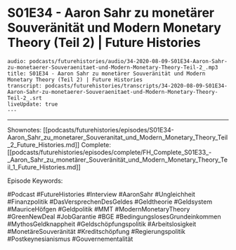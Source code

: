 # S01E34 - Aaron Sahr zu monetärer Souveränität und Modern Monetary Theory (Teil 2) | Future Histories

```audio-note
audio: podcasts/futurehistories/audio/34-2020-08-09-S01E34-Aaron-Sahr-zu-monetaerer-Souveraenitaet-und-Modern-Monetary-Theory-Teil-2_.mp3
title: S01E34 - Aaron Sahr zu monetärer Souveränität und Modern Monetary Theory (Teil 2) | Future Histories
transcript: podcasts/futurehistories/transcripts/34-2020-08-09-S01E34-Aaron-Sahr-zu-monetaerer-Souveraenitaet-und-Modern-Monetary-Theory-Teil-2_.srt
liveUpdate: true
---

```
---

Shownotes: [[podcasts/futurehistories/episodes/S01E34-Aaron_Sahr_zu_monetarer_Souveranitat_und_Modern_Monetary_Theory_Teil_2_Future_Histories.md]]
Complete: [[podcasts/futurehistories/episodes/complete/FH_Complete_S01E33_-_Aaron_Sahr_zu_monetärer_Souveränität_und_Modern_Monetary_Theory_Teil_1_Future_Histories.md]]


Episode Keywords:

#Podcast #FutureHistories #Interview #AaronSahr #Ungleichheit #Finanzpolitik #DasVersprechenDesGeldes #Geldtheorie #Geldsystem #MauriceHöfgen #Geldpolitik #MMT #ModernMonetaryTheory #GreenNewDeal #JobGarantie #BGE #BedingungslosesGrundeinkommen #MythosGeldknappheit #Geldschöpfungspolitik #Arbeitslosigkeit #MonetäreSouveränität #Kreditschöpfung #Regierungspolitik #Postkeynesianismus #Gouvernementalität
